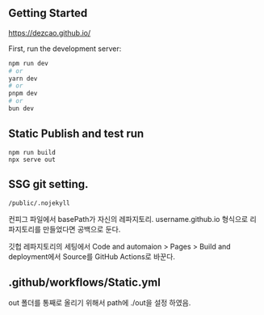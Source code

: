 ## Getting Started

https://dezcao.github.io/

First, run the development server:

```bash
npm run dev
# or
yarn dev
# or
pnpm dev
# or
bun dev
```

## Static Publish and test run

```
npm run build
npx serve out
```

## SSG git setting.

```
/public/.nojekyll
```

컨피그 파일에서 basePath가 자신의 레파지토리.
username.github.io 형식으로 리파지토리를 만들었다면 공백으로 둔다.

깃헙 레파지토리의 세팅에서
Code and automaion > Pages > Build and deployment에서
Source를 GitHub Actions로 바꾼다.

## .github/workflows/Static.yml

out 폴더를 통째로 올리기 위해서 path에 ./out을 설정 하였음.
